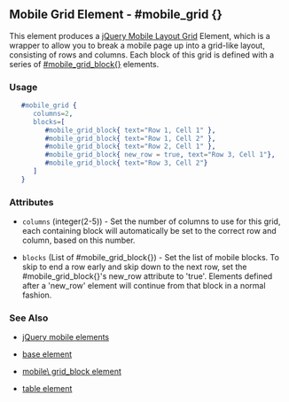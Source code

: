 <!-- dash: #mobile_grid | Element | ###:Element -->


## Mobile Grid Element - #mobile_grid {}

This element produces a [jQuery Mobile Layout Grid](http://jquerymobile.com/demos/1.1.0/docs/content/content-grids.md) Element, which is a wrapper to allow you to break a mobile page up into a grid-like layout, consisting of rows and columns. Each block of this grid is defined with a series of [#mobile_grid_block{}](./mobile_grid_block.md) elements.

### Usage

```erlang
   #mobile_grid {
	  columns=2,
	  blocks=[
		 #mobile_grid_block{ text="Row 1, Cell 1" },
		 #mobile_grid_block{ text="Row 1, Cell 2" },
		 #mobile_grid_block{ text="Row 2, Cell 1" },
		 #mobile_grid_block{ new_row = true, text="Row 3, Cell 1"},
		 #mobile_grid_block{ text="Row 3, Cell 2"}
	  ]
   }

```

### Attributes

   * `columns` (integer(2-5)) - Set the number of columns to use for this grid, each containing block will automatically be set to the correct row and column, based on this number.

   * `blocks` (List of #mobile_grid_block{}) - Set the list of mobile blocks. To skip to end a row early and skip down to the next row, set the #mobile_grid_block{}'s new_row attribute to 'true'. Elements defined after a 'new_row' element will continue from that  block in a normal fashion.

### See Also

 *  [jQuery mobile elements](./jquery_mobile.md)

 *  [base element](./element_base.md)

 *  [mobile\ grid_block element](./mobile_grid_block.md)

 *  [table element](./table.md)
